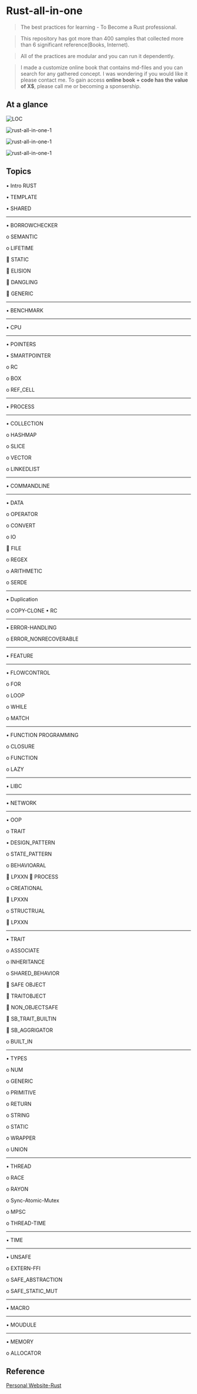# Rust-all-in-one

> The best practices for learning - To Become a Rust professional.

> This repository has got more than 400 samples that collected more than 6 significant reference(Books, Internet). 

> All of the practices  are modular and you can run it dependently.

> I made a customize online book that contains md-files and you can search for any gathered concept. I was wondering if you would like it please contact me. To gain access **online book + code has the value of X$**, please call me or becoming a sponsership. 

## At a glance 


![LOC](https://github.com/armanriazi/rust-all-in-one/blob/main/rust-all-in-one-code.JPG)
>
![rust-all-in-one-1](https://github.com/armanriazi/rust-all-in-one/blob/main/rust-all-in-one.JPG)
>
![rust-all-in-one-1](https://github.com/armanriazi/rust-all-in-one/blob/main/rust-all-in-one-2.JPG)
>
![rust-all-in-one-1](https://github.com/armanriazi/rust-all-in-one/blob/main/rust-all-in-one-3.JPG)

## Topics

•	Intro RUST

•	TEMPLATE

•	SHARED
________________________________________

•	BORROWCHECKER

o	SEMANTIC

o	LIFETIME

  	STATIC
  
  	ELISION
  
  	DANGLING
  
  	GENERIC
________________________________________

•	BENCHMARK

________________________________________

•	CPU

________________________________________

•	POINTERS

•	SMARTPOINTER

o	RC

o	BOX

o	REF_CELL
________________________________________

•	PROCESS
________________________________________

•	COLLECTION

o	HASHMAP

o	SLICE

o	VECTOR

o	LINKEDLIST
________________________________________

•	COMMANDLINE
________________________________________

•	DATA

o	OPERATOR

o	CONVERT

o	IO

  	FILE

o	REGEX

o	ARITHMETIC

o	SERDE
________________________________________

•	Duplication

o	COPY-CLONE
•	RC
________________________________________

•	ERROR-HANDLING

o	ERROR_NONRECOVERABLE
________________________________________

•	FEATURE
________________________________________

•	FLOWCONTROL

o	FOR

o	LOOP

o	WHILE

o	MATCH
________________________________________

•	FUNCTION PROGRAMMING

o	CLOSURE

o	FUNCTION

o	LAZY
________________________________________

•	LIBC
________________________________________

•	NETWORK
________________________________________

•	OOP

o	TRAIT

•	DESIGN_PATTERN

o	STATE_PATTERN

o	BEHAVIOARAL

  	LPXXN
  	PROCESS

o	CREATIONAL

  	LPXXN

o	STRUCTRUAL

  	LPXXN
________________________________________

•	TRAIT

o	ASSOCIATE

o	INHERITANCE

o	SHARED_BEHAVIOR

  	SAFE OBJECT

  	TRAITOBJECT

  	NON_OBJECTSAFE
  
  	SB_TRAIT_BUILTIN

  	SB_AGGRIGATOR

o	BUILT_IN
________________________________________
•	TYPES

o	NUM

o	GENERIC

o	PRIMITIVE

o	RETURN

o	STRING

o	STATIC

o	WRAPPER

o	UNION
________________________________________

•	THREAD

o	RACE

o	RAYON

o	Sync-Atomic-Mutex

o	MPSC

o	THREAD-TIME
________________________________________

•	TIME
________________________________________

•	UNSAFE

o	EXTERN-FFI

o	SAFE_ABSTRACTION

o	SAFE_STATIC_MUT
________________________________________

•	MACRO
________________________________________

•	MOUDULE
________________________________________

•	MEMORY

o	ALLOCATOR


## Reference

[Personal Website-Rust](https://armanriazi.github.io/site/public/programming/rust/rust/)
